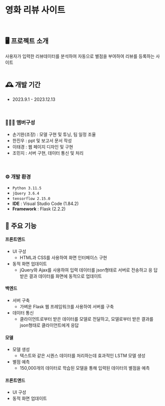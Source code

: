# 영화 리뷰 사이트
<br/>

## 🖥️ 프로젝트 소개
사용자가 입력한 리뷰데이터를 분석하여 자동으로 별점을 부여하여 리뷰를 등록하는 사이트
<br/>
<br/>

## 🕰️ 개발 기간
* 2023.9.1 - 2023.12.13
<br/>

### 🧑‍🤝‍🧑 맴버구성
 - 손기완(조장) : 모델 구현 및 튜닝, 팀 일정 조율
 - 한진우 : ppt 및 보고서 문서 작성
 - 이태경 : 웹 페이지 디자인 및 구현
 - 조민지 : 서버 구현, 데이터 통신 및 처리
<br/>

### ⚙️ 개발 환경
- `Python 3.11.5`
- `jQuery 3.6.4`
- `tensorflow 2.15.0`
- **IDE** : Visual Studio Code (1.84.2)
- **Framework** : Flask (2.2.2)


## 📌 주요 기능
#### 프론트앤드
* UI 구성
  * HTML과 CSS를 사용하여 화면 인터페이스 구현
* 동적 화면 업데이트
  * jQuery와 Ajax를 사용하여 입력 데이터를 json형태로 서버로 전송하고 응
답받은 결과 데이터를 화면에 동적으로 업데이트

#### 백엔드
* 서버 구축
  * 가벼운 Flask 웹 프레임워크를 사용하여 서버를 구축
* 데이터 통신
  * 클라이언트로부터 받은 데이터를 모델로 전달하고, 모델로부터 받은 결과를
json형태로 클라이언트에게 응답

#### 모델
* 모델 생성
  * 텍스트와 같은 시퀀스 데이터를 처리하는데 효과적인 LSTM 모델 생성
* 별점 예측
  * 150,000개의 데이터로 학습된 모델을 통해 입력된 데이터의 별점을 예측
    
#### 프론트앤드
* UI 구성
* 동적 화면 업데이트



